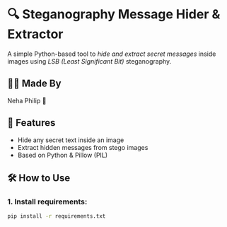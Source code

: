# 🔍 Steganography Message Hider & Extractor

A simple Python-based tool to *hide and extract secret messages* inside images using *LSB (Least Significant Bit)* steganography.

## 👩‍💻 Made By
Neha Philip 💜

## 🚀 Features
- Hide any secret text inside an image
- Extract hidden messages from stego images
- Based on Python & Pillow (PIL)

## 🛠 How to Use

### 1. Install requirements:
```bash
pip install -r requirements.txt